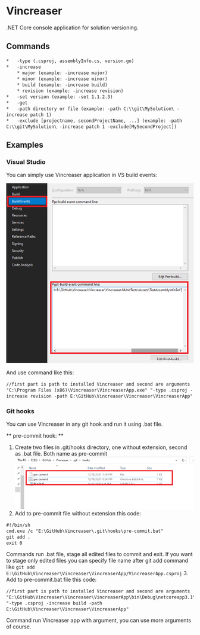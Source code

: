 # Vincreaser
.NET Core console application for solution versioning. 

## Commands
	*   -type (.csproj, assemblyInfo.cs, version.go)
	*   -increase
		* major (example: -increase major)
		* minor (example: -increase minor)
		* build (example: -increase build)
		* revision (example: -increase revision)
	*	-set version (example: -set 1.1.2.3)
	*   -get
	*   -path directory or file (example: -path C:\\git\MySolution\ -increase patch 1)
	*   -exclude [projectname, secondProjectName, ...] (example: -path C:\\git\MySolution\ -increase patch 1 -exclude[MySecondProject])

## Examples
### Visual Studio
You can simply use Vincreaser application in VS build events:

![Visual Studio ](/Images/vs_postbuild.png)

And use command like this:
```
//first part is path to installed Vincreaser and second are arguments
"C:\Program Files (x86)\Vincreaser\VincreaserApp.exe" "-type .csproj -increase revision -path E:\GitHub\Vincreaser\Vincreaser\VincreaserApp"
```

### Git hooks
You can use Vincreaser in any git hook and run it using .bat file.

** pre-commit hook: **
1. Create two files in .git/hooks directory, one without extension, second as .bat file. Both name as pre-commit
![Visual Studio ](/Images/hooks.png)
2. Add to pre-commit file without extension this code:
```
#!/bin/sh
cmd.exe /c "E:\GitHub\Vincreaser\.git\hooks\pre-commit.bat"
git add .
exit 0
```
Commands run .bat file, stage all edited files to commit and exit. If you want to stage only edited files you can specify file name after git add command like `git add E:\GitHub\Vincreaser\Vincreaser\VincreaserApp/VincreaserApp.csproj`
3. Add to pre-commit.bat file this code:
```
//first part is path to installed Vincreaser and second are arguments
"E:\GitHub\Vincreaser\Vincreaser\VincreaserApp\bin\Debug\netcoreapp3.1\VincreaserApp.exe" "-type .csproj -increase build -path E:\GitHub\Vincreaser\Vincreaser\VincreaserApp"
```
Command run Vincreaser app with argument, you can use more arguments of course.